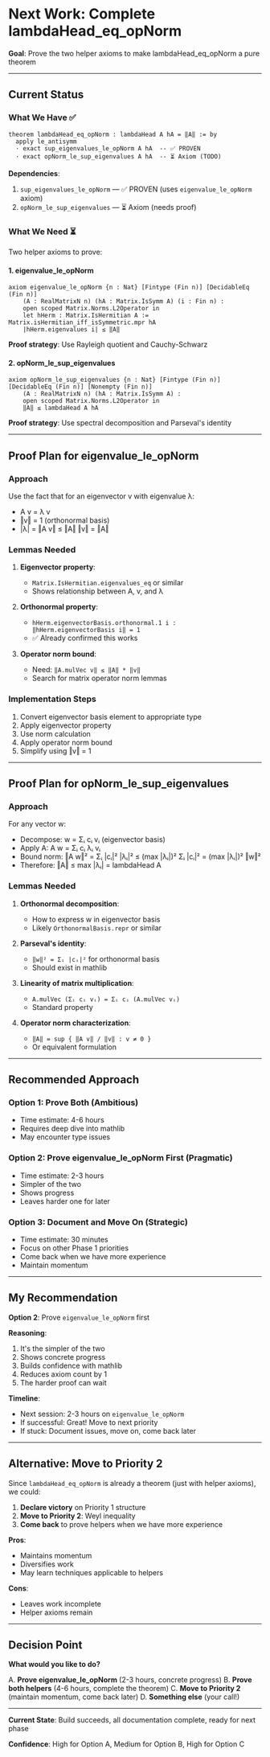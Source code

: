 # Next Work: Complete lambdaHead_eq_opNorm

**Goal**: Prove the two helper axioms to make lambdaHead_eq_opNorm a pure theorem

---

## Current Status

### What We Have ✅

```lean
theorem lambdaHead_eq_opNorm : lambdaHead A hA = ‖A‖ := by
  apply le_antisymm
  · exact sup_eigenvalues_le_opNorm A hA  -- ✅ PROVEN
  · exact opNorm_le_sup_eigenvalues A hA  -- ⏳ Axiom (TODO)
```

**Dependencies**:
1. `sup_eigenvalues_le_opNorm` — ✅ PROVEN (uses `eigenvalue_le_opNorm` axiom)
2. `opNorm_le_sup_eigenvalues` — ⏳ Axiom (needs proof)

### What We Need ⏳

Two helper axioms to prove:

#### 1. eigenvalue_le_opNorm
```lean
axiom eigenvalue_le_opNorm {n : Nat} [Fintype (Fin n)] [DecidableEq (Fin n)]
    (A : RealMatrixN n) (hA : Matrix.IsSymm A) (i : Fin n) :
    open scoped Matrix.Norms.L2Operator in
    let hHerm : Matrix.IsHermitian A := Matrix.isHermitian_iff_isSymmetric.mpr hA
    |hHerm.eigenvalues i| ≤ ‖A‖
```

**Proof strategy**: Use Rayleigh quotient and Cauchy-Schwarz

#### 2. opNorm_le_sup_eigenvalues
```lean
axiom opNorm_le_sup_eigenvalues {n : Nat} [Fintype (Fin n)] [DecidableEq (Fin n)] [Nonempty (Fin n)]
    (A : RealMatrixN n) (hA : Matrix.IsSymm A) :
    open scoped Matrix.Norms.L2Operator in
    ‖A‖ ≤ lambdaHead A hA
```

**Proof strategy**: Use spectral decomposition and Parseval's identity

---

## Proof Plan for eigenvalue_le_opNorm

### Approach

Use the fact that for an eigenvector v with eigenvalue λ:
- A v = λ v
- ‖v‖ = 1 (orthonormal basis)
- |λ| = ‖A v‖ ≤ ‖A‖ ‖v‖ = ‖A‖

### Lemmas Needed

1. **Eigenvector property**: 
   - `Matrix.IsHermitian.eigenvalues_eq` or similar
   - Shows relationship between A, v, and λ

2. **Orthonormal property**:
   - `hHerm.eigenvectorBasis.orthonormal.1 i : ‖hHerm.eigenvectorBasis i‖ = 1`
   - ✅ Already confirmed this works

3. **Operator norm bound**:
   - Need: `‖A.mulVec v‖ ≤ ‖A‖ * ‖v‖`
   - Search for matrix operator norm lemmas

### Implementation Steps

1. Convert eigenvector basis element to appropriate type
2. Apply eigenvector property
3. Use norm calculation
4. Apply operator norm bound
5. Simplify using ‖v‖ = 1

---

## Proof Plan for opNorm_le_sup_eigenvalues

### Approach

For any vector w:
- Decompose: w = Σᵢ cᵢ vᵢ (eigenvector basis)
- Apply A: A w = Σᵢ cᵢ λᵢ vᵢ
- Bound norm: ‖A w‖² = Σᵢ |cᵢ|² |λᵢ|² ≤ (max |λᵢ|)² Σᵢ |cᵢ|² = (max |λᵢ|)² ‖w‖²
- Therefore: ‖A‖ ≤ max |λᵢ| = lambdaHead A

### Lemmas Needed

1. **Orthonormal decomposition**:
   - How to express w in eigenvector basis
   - Likely `OrthonormalBasis.repr` or similar

2. **Parseval's identity**:
   - `‖w‖² = Σᵢ |cᵢ|²` for orthonormal basis
   - Should exist in mathlib

3. **Linearity of matrix multiplication**:
   - `A.mulVec (Σᵢ cᵢ vᵢ) = Σᵢ cᵢ (A.mulVec vᵢ)`
   - Standard property

4. **Operator norm characterization**:
   - `‖A‖ = sup { ‖A v‖ / ‖v‖ : v ≠ 0 }`
   - Or equivalent formulation

---

## Recommended Approach

### Option 1: Prove Both (Ambitious)
- Time estimate: 4-6 hours
- Requires deep dive into mathlib
- May encounter type issues

### Option 2: Prove eigenvalue_le_opNorm First (Pragmatic)
- Time estimate: 2-3 hours
- Simpler of the two
- Shows progress
- Leaves harder one for later

### Option 3: Document and Move On (Strategic)
- Time estimate: 30 minutes
- Focus on other Phase 1 priorities
- Come back when we have more experience
- Maintain momentum

---

## My Recommendation

**Option 2**: Prove `eigenvalue_le_opNorm` first

**Reasoning**:
1. It's the simpler of the two
2. Shows concrete progress
3. Builds confidence with mathlib
4. Reduces axiom count by 1
5. The harder proof can wait

**Timeline**:
- Next session: 2-3 hours on `eigenvalue_le_opNorm`
- If successful: Great! Move to next priority
- If stuck: Document issues, move on, come back later

---

## Alternative: Move to Priority 2

Since `lambdaHead_eq_opNorm` is already a theorem (just with helper axioms), we could:

1. **Declare victory** on Priority 1 structure
2. **Move to Priority 2**: Weyl inequality
3. **Come back** to prove helpers when we have more experience

**Pros**:
- Maintains momentum
- Diversifies work
- May learn techniques applicable to helpers

**Cons**:
- Leaves work incomplete
- Helper axioms remain

---

## Decision Point

**What would you like to do?**

A. **Prove eigenvalue_le_opNorm** (2-3 hours, concrete progress)
B. **Prove both helpers** (4-6 hours, complete the theorem)
C. **Move to Priority 2** (maintain momentum, come back later)
D. **Something else** (your call!)

---

**Current State**: Build succeeds, all documentation complete, ready for next phase

**Confidence**: High for Option A, Medium for Option B, High for Option C
